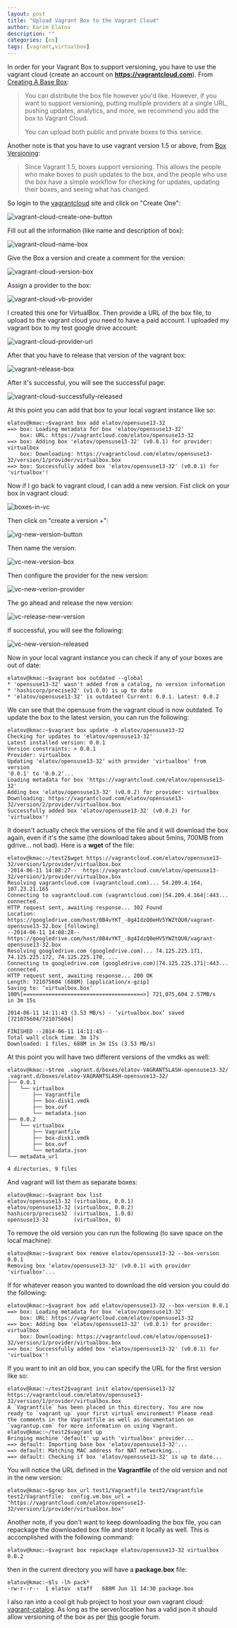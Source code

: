 ```yaml
---
layout: post
title: "Upload Vagrant Box to the Vagrant Cloud"
author: Karim Elatov
description: ""
categories: [os]
tags: [vagrant,virtualbox]
---
```

In order for your Vagrant Box to support versioning, you have to use the vagrant cloud (create an account on **https://vagrantcloud.com**). From [Creating A Base Box](http://docs.vagrantup.com/v2/boxes/base.html):

> You can distribute the box file however you'd like. However, if you want to support versioning, putting multiple providers at a single URL, pushing updates, analytics, and more, we recommend you add the box to Vagrant Cloud.
> 
> You can upload both public and private boxes to this service.

Another note is that you have to use vagrant version 1.5 or above, from [Box Versioning](http://docs.vagrantup.com/v2/boxes/versioning.html):

> Since Vagrant 1.5, boxes support versioning. This allows the people who make boxes to push updates to the box, and the people who use the box have a simple workflow for checking for updates, updating their boxes, and seeing what has changed.

So login to the [vagrantcloud](https://vagrantcloud.com/) site and click on "Create One":

![vagrant-cloud-create-one-button](https://dl.dropboxusercontent.com/u/24136116/blog_pics/vagrant_box_versioning/vagrant-cloud-create-one-button.png)

Fill out all the information (like name and description of box):

![vagrant-cloud-name-box](https://dl.dropboxusercontent.com/u/24136116/blog_pics/vagrant_box_versioning/vagrant-cloud-name-box.png)

Give the Box a version and create a comment for the version:

![vagrant-cloud-version-box](https://dl.dropboxusercontent.com/u/24136116/blog_pics/vagrant_box_versioning/vagrant-cloud-version-box.png)

Assign a provider to the box:

![vagrant-cloud-vb-provider](https://dl.dropboxusercontent.com/u/24136116/blog_pics/vagrant_box_versioning/vagrant-cloud-vb-provider.png)

I created this one for VirtualBox. Then provide a URL of the box file, to upload to the vagrant cloud you need to have a paid account. I uploaded my vagrant box to my test google drive account:

![vagrant-cloud-provider-url](https://dl.dropboxusercontent.com/u/24136116/blog_pics/vagrant_box_versioning/vagrant-cloud-provider-url.png)

After that you have to release that version of the vagrant box:

![vagrant-release-box](https://dl.dropboxusercontent.com/u/24136116/blog_pics/vagrant_box_versioning/vagrant-release-box.png)

After it's successful, you will see the successful page:

![vagrant-cloud-successfully-released](https://dl.dropboxusercontent.com/u/24136116/blog_pics/vagrant_box_versioning/vagrant-cloud-successfully-released.png)

At this point you can add that box to your local vagrant instance like so:

	elatov@kmac:~$vagrant box add elatov/opensuse13-32
	==> box: Loading metadata for box 'elatov/opensuse13-32'
	    box: URL: https://vagrantcloud.com/elatov/opensuse13-32
	==> box: Adding box 'elatov/opensuse13-32' (v0.0.1) for provider: virtualbox
	    box: Downloading: https://vagrantcloud.com/elatov/opensuse13-32/version/1/provider/virtualbox.box
	==> box: Successfully added box 'elatov/opensuse13-32' (v0.0.1) for 'virtualbox'!
	
Now if I go back to vagrant cloud, I can add a new version. Fist click on your box in vagrant cloud:

![boxes-in-vc](https://dl.dropboxusercontent.com/u/24136116/blog_pics/vagrant_box_versioning/boxes-in-vc.png)

Then click on "create a version +":

![vg-new-version-button](https://dl.dropboxusercontent.com/u/24136116/blog_pics/vagrant_box_versioning/vg-new-version-button.png)

Then name the version:

![vc-new-version-box](https://dl.dropboxusercontent.com/u/24136116/blog_pics/vagrant_box_versioning/vc-new-version-box.png)

Then configure the provider for the new version:

![vc-new-verion-provider](https://dl.dropboxusercontent.com/u/24136116/blog_pics/vagrant_box_versioning/vc-new-verion-provider.png)

The go ahead and release the new version:

![vc-release-new-version](https://dl.dropboxusercontent.com/u/24136116/blog_pics/vagrant_box_versioning/vc-release-new-version.png)

If successful, you will see the following:

![vc-new-version-released](https://dl.dropboxusercontent.com/u/24136116/blog_pics/vagrant_box_versioning/vc-new-version-released.png)

Now in your local vagrant instance you can check if any of your boxes are out of date:

	elatov@kmac:~$vagrant box outdated --global
	* 'opensuse13-32' wasn't added from a catalog, no version information
	* 'hashicorp/precise32' (v1.0.0) is up to date
	* 'elatov/opensuse13-32' is outdated! Current: 0.0.1. Latest: 0.0.2

We can see that the opensuse from the vagrant cloud is now outdated. To update the box to the latest version, you can run the following:

	elatov@kmac:~$vagrant box update -b elatov/opensuse13-32
	Checking for updates to 'elatov/opensuse13-32'
	Latest installed version: 0.0.1
	Version constraints: > 0.0.1
	Provider: virtualbox
	Updating 'elatov/opensuse13-32' with provider 'virtualbox' from version
	'0.0.1' to '0.0.2'...
	Loading metadata for box 'https://vagrantcloud.com/elatov/opensuse13-32'
	Adding box 'elatov/opensuse13-32' (v0.0.2) for provider: virtualbox
	Downloading: https://vagrantcloud.com/elatov/opensuse13-32/version/2/provider/virtualbox.box
	Successfully added box 'elatov/opensuse13-32' (v0.0.2) for 'virtualbox'!
	
It doesn't actually check the versions of the file and it will download the box again, even if it's the same (the download takes about 5mins, 700MB from gdrive... not bad). Here is a **wget** of the file:

	elatov@kmac:~/test2$wget https://vagrantcloud.com/elatov/opensuse13-32/version/1/provider/virtualbox.box
	-2014-06-11 14:08:27--  https://vagrantcloud.com/elatov/opensuse13-32/version/1/provider/virtualbox.box
	Resolving vagrantcloud.com (vagrantcloud.com)... 54.209.4.164, 107.23.21.165
	Connecting to vagrantcloud.com (vagrantcloud.com)|54.209.4.164|:443... connected.
	HTTP request sent, awaiting response... 302 Found
	Location: https://googledrive.com/host/0B4vYKT_-8g4IdzQ0eHV5YWZtQU0/vagrant-opensuse13-32.box [following]
	--2014-06-11 14:08:28--  https://googledrive.com/host/0B4vYKT_-8g4IdzQ0eHV5YWZtQU0/vagrant-opensuse13-32.box
	Resolving googledrive.com (googledrive.com)... 74.125.225.171, 74.125.225.172, 74.125.225.170, ...
	Connecting to googledrive.com (googledrive.com)|74.125.225.171|:443... connected.
	HTTP request sent, awaiting response... 200 OK
	Length: 721075604 (688M) [application/x-gzip]
	Saving to: ‘virtualbox.box’
	100%[======================================>] 721,075,604 2.57MB/s   in 3m 15s

	2014-06-11 14:11:43 (3.53 MB/s) - ‘virtualbox.box’ saved [721075604/721075604]
	
	FINISHED --2014-06-11 14:11:43--
	Total wall clock time: 3m 17s
	Downloaded: 1 files, 688M in 3m 15s (3.53 MB/s)


At this point you will have two different versions of the vmdks as well:

	elatov@kmac:~$tree .vagrant.d/boxes/elatov-VAGRANTSLASH-opensuse13-32/
	.vagrant.d/boxes/elatov-VAGRANTSLASH-opensuse13-32/
	├── 0.0.1
	│   └── virtualbox
	│       ├── Vagrantfile
	│       ├── box-disk1.vmdk
	│       ├── box.ovf
	│       └── metadata.json
	├── 0.0.2
	│   └── virtualbox
	│       ├── Vagrantfile
	│       ├── box-disk1.vmdk
	│       ├── box.ovf
	│       └── metadata.json
	└── metadata_url
	
	4 directories, 9 files
	
And vagrant will list them as separate boxes:

	elatov@kmac:~$vagrant box list
	elatov/opensuse13-32 (virtualbox, 0.0.1)
	elatov/opensuse13-32 (virtualbox, 0.0.2)
	hashicorp/precise32  (virtualbox, 1.0.0)
	opensuse13-32        (virtualbox, 0)
	
To remove the old version you can run the following (to save space on the local machine):

	elatov@kmac:~$vagrant box remove elatov/opensuse13-32 --box-version 0.0.1
	Removing box 'elatov/opensuse13-32' (v0.0.1) with provider 'virtualbox'...
	
If for whatever reason you wanted to download the old version you could do the following:

	elatov@kmac:~$vagrant box add elatov/opensuse13-32 --box-version 0.0.1
	==> box: Loading metadata for box 'elatov/opensuse13-32'
	    box: URL: https://vagrantcloud.com/elatov/opensuse13-32
	==> box: Adding box 'elatov/opensuse13-32' (v0.0.1) for provider: virtualbox
	    box: Downloading: https://vagrantcloud.com/elatov/opensuse13-32/version/1/provider/virtualbox.box
	==> box: Successfully added box 'elatov/opensuse13-32' (v0.0.1) for 'virtualbox'!

If you want to init an old box, you can specify the URL for the first version like so:

	elatov@kmac:~/test2$vagrant init elatov/opensuse13-32 https://vagrantcloud.com/elatov/opensuse13-32/version/1/provider/virtualbox.box
	A `Vagrantfile` has been placed in this directory. You are now
	ready to `vagrant up` your first virtual environment! Please read
	the comments in the Vagrantfile as well as documentation on
	`vagrantup.com` for more information on using Vagrant.
	elatov@kmac:~/test2$vagrant up
	Bringing machine 'default' up with 'virtualbox' provider...
	==> default: Importing base box 'elatov/opensuse13-32'...
	==> default: Matching MAC address for NAT networking...
	==> default: Checking if box 'elatov/opensuse13-32' is up to date...
	
You will notice the URL defined in the **Vagrantfile** of the old version and not in the new version:

	elatov@kmac:~$grep box_url test1/Vagrantfile test2/Vagrantfile
	test2/Vagrantfile:  config.vm.box_url = "https://vagrantcloud.com/elatov/opensuse13-32/version/1/provider/virtualbox.box"

Another note, if you don't want to keep downloading the box file, you can repackage the downloaded box file and store it locally as well. This is accomplished with the following command:

	elatov@kmac:~$vagrant box repackage elatov/opensuse13-32 virtualbox 0.0.2

then in the current directory you will have a **package.box** file:

	elatov@kmac:~$ls -lh pack*
	-rw-r--r--  1 elatov  staff   688M Jun 11 14:30 package.box

I also ran into a cool git hub project to host your own vagrant cloud: [vagrant-catalog](https://github.com/vube/vagrant-catalog). As long as the server/location has a valid json it should allow versioning of the box as per [this](https://groups.google.com/forum/#!topic/vagrant-up/NV_2FUPNjjg) google forum.
